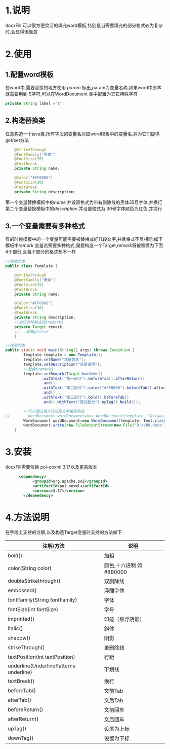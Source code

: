# 1.说明
docxFill 可以很方便灵活的填充word模板,特别是当需要填充的部分格式较为复杂时,会显得很惬意
# 2.使用
## 1.配置word模板
在word中,需要替换的地方使用 $param$ 标出,param为变量名称,如果word中原本就需要用到
$字符,可以在WordDocument 类中配置为其它特殊字符
```java
private String label ="$";
```
## 2.构造替换类
任意构造一个java类,所有字段的变量名对应word模板中的变量名,并为它们提供get/set方法
```java
    @StrikeThrough
    @FontFamily("黑体")
    @FontSize(35)
    @TextBreak
    private String name;

    @Color("#FF0000")
    @FontSize(30)
    @TextBreak
    private String description;
```
第一个变量替换模板中的$name$ 并设置格式为带有删除线的黑体35号字体,并换行
第二个变量替换模板中的$description$ 并设置格式为 30号字体颜色为红色,并换行
## 3.一个变量需要有多种格式
有的时候模板中的一个变量可能需要被替换成好几段文字,并且格式不尽相同,如下 模板中$remark$ 变量若需要多种格式,需要构造一个Target,$remark$将被替换为下面4个部分,且每个部分的格式都不一样
```java
//替换的类
public class Template {

    @StrikeThrough
    @FontFamily("黑体")
    @FontSize(35)
    @TextBreak
    private String name;

    @Color("#FF0000")
    @FontSize(30)
    @TextBreak
    private String description;
	//对应多种格式的$remark$
    private Target remark;
    //...省略get/set
    }

//使用的类
public static void main(String[] args) throws Exception {
        Template template = new Template();
        template.setName("这是姓名");
        template.setDescription("这是说明");
		//替换$remark$
        template.setRemark(Target.builder()
                .withText("第一部分").beforeTab().afterReturn()
                .and()
                .withText("第二部分").color("#FF0000").beforeTab().afterReturn()
                .and()
                .withText("第三部分").bold().beforeTab()
                .and().withText("第四部分").upTag().build());

        //可以通过输入流或是文件路径构造
//        WordDocument wordDocument=new WordDocument(template, "D:/aaa.docx");
        WordDocument wordDocument=new WordDocument(template, Test.class.getResourceAsStream("/aaa.docx"));
        wordDocument.write(new FileOutputStream(new File("D:/bbb.docx")));
    }

```

# 3.安装
docxFill需要依赖 poi-ooxml 3.17以及更高版本
```xml
      <dependency>
            <groupId>org.apache.poi</groupId>
            <artifactId>poi-ooxml</artifactId>
            <version>3.17</version>
        </dependency>
```
# 4.方法说明
在字段上支持的注解,以及构造Target变量时支持的方法如下

| 注解/方法                              | 说明                    |
| -------------------------------------- | ----------------------- |
| bold()                                 | 加粗                    |
| color(String color)                    | 颜色,十六进制 如#8B0000 |
| doubleStrikethrough()                  | 双删除线                |
| embossed()                             | 浮雕字体                |
| fontFamily(String fontFamily)          | 字体                    |
| fontSize(int fontSize)                 | 字号                    |
| imprinted()                            | 印迹（悬浮阴影）        |
| italic()                               | 斜体                    |
| shadow()                               | 阴影                    |
| strikeThrough()                        | 单删除线                |
| textPosition(int textPosition)         | 行距                    |
| underline(UnderlinePatterns underline) | 下划线                  |
| textBreak()                            | 换行                    |
| beforeTab()                            | 文前Tab                 |
| afterTab()                             | 文后Tab                 |
| beforeReturn()                         | 文前回车                |
| afterReturn()                          | 文后回车                |
| upTag()                                | 设置为上标              |
| downTag()                              | 设置为下标              |

